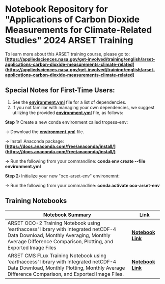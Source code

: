 # Notebook Repository for "Applications of Carbon Dioxide Measurements for Climate-Related Studies" 2024 ARSET Training

To learn more about this ARSET training course, please go to: **[https://appliedsciences.nasa.gov/get-involved/training/english/arset-applications-carbon-dioxide-measurements-climate-related](https://appliedsciences.nasa.gov/get-involved/training/english/arset-applications-carbon-dioxide-measurements-climate-related)**

## Special Notes for First-Time Users:
1. See the **[environment.yml](https://github.com/NASAARSET/ARSET_CO2_Measurements_Climate/blob/main/environment.yml)** file for a list of dependencies.
2. If you not familiar with managing your own dependencies, we suggest utilizing the provided **[environment.yml](https://github.com/NASAARSET/ARSET_CO2_Measurements_Climate/blob/main/environment.yml)** file, as follows:
   
  **Step 1:** Create a new conda environment called tropess-env:
  
   -> Download the **[environment.yml](https://github.com/NASAARSET/ARSET_CO2_Measurements_Climate/blob/main/environment.yml)** file.
   
   -> Install Anaconda package: **[https://docs.anaconda.com/free/anaconda/install/](https://docs.anaconda.com/free/anaconda/install/)**
   
   -> Run the following from your commandline: **conda env create --file environment.yml**
   
      
  **Step 2:** Initialize your new "oco-arset-env" environemnt:
  
   -> Run the following from your commandline: **conda activate oco-arset-env**
   
   
## Training Notebooks
| Notebook Summary | Link        |
|------------------------|-------------|
| ARSET OCO-2 Training Notebook using 'earthaccess' library with Integrated netCDF-4 Data Download, Monthly Averaging, Monthly Average Difference Comparison, Plotting, and Exported Image Files | **[Notebook Link](https://github.com/NASAARSET/ARSET_CO2_Measurements_Climate/blob/main/arset-oco-earthaccess-download-analysis-2024-test-query-download-monthly-ave-compare-visualize-export.ipynb)** |
| ARSET CMS FLux Training Notebook using 'earthaccess' library with Integrated netCDF-4 Data Download, Monthly Plotting, Monthly Average Difference Comparison, and Exported Image Files. | **[Notebook Link](https://github.com/NASAARSET/ARSET_CO2_Measurements_Climate/blob/main/arset-oco-earthaccess-download-analysis-2024-test-fluxes.ipynb)** | 
